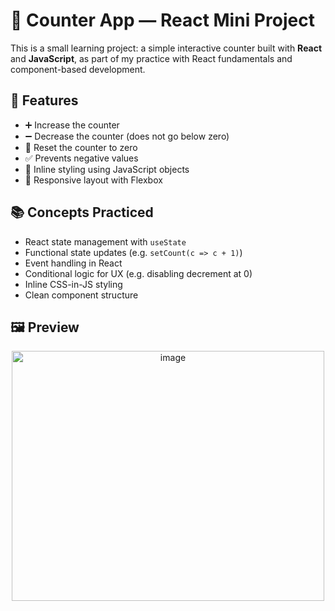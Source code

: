 # 🧮 Counter App — React Mini Project

This is a small learning project: a simple interactive counter built with **React** and **JavaScript**, as part of my practice with React fundamentals and component-based development.

## 🚀 Features

- ➕ Increase the counter  
- ➖ Decrease the counter (does not go below zero)  
- 🔁 Reset the counter to zero  
- ✅ Prevents negative values  
- 🎨 Inline styling using JavaScript objects  
- 📐 Responsive layout with Flexbox  

## 📚 Concepts Practiced

- React state management with `useState`  
- Functional state updates (e.g. `setCount(c => c + 1)`)  
- Event handling in React  
- Conditional logic for UX (e.g. disabling decrement at 0)  
- Inline CSS-in-JS styling  
- Clean component structure  

## 🖼️ Preview

<p align="center">
<img width="500" height="400" alt="image" src="https://github.com/user-attachments/assets/aac8a6d3-131f-4629-a266-c7dbf02badfc" />
<p/>
